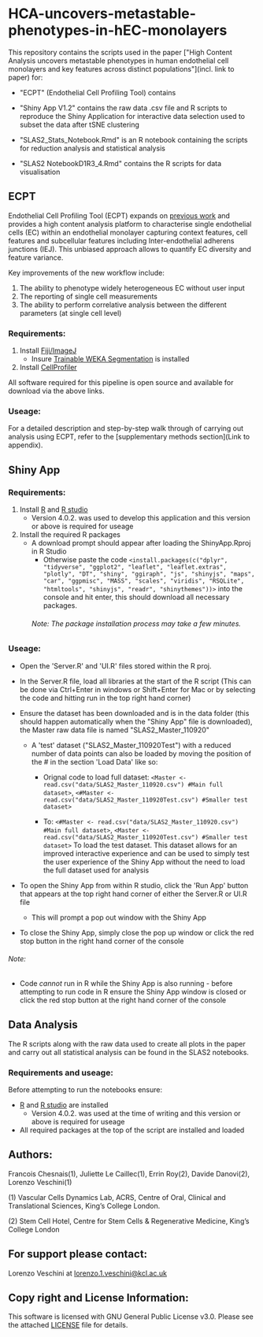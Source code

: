 # HCA-uncovers-metastable-phenotypes-in-hEC-monolayers

This repository contains the scripts used in the paper ["High Content Analysis uncovers metastable phenotypes in human endothelial cell monolayers and key features across distinct populations"](incl. link to paper) for: 

- "ECPT" (Endothelial Cell Profiling Tool) contains 

- "Shiny App V1.2" contains the raw data .csv file and R scripts to reproduce the Shiny Application for interactive data selection 
 used to subset the data after tSNE clustering 
 
- "SLAS2_Stats_Notebook.Rmd" is an R notebook containing the scripts for reduction analysis and statistical analysis 

- "SLAS2 NotebookD1R3_4.Rmd" contains the R scripts for data visualisation


## ECPT
Endothelial Cell Profiling Tool (ECPT) expands on [previous work](https://journals.sagepub.com/doi/10.1177/2472555218820848) and provides a 
high content analysis platform to characterise single endothelial cells (EC) within an endothelial monolayer capturing context features, cell features and subcellular features including Inter-endothelial adherens junctions (IEJ). This unbiased approach allows to quantify EC diversity and feature variance.

Key improvements of the new workflow include:
1) The ability to phenotype widely heterogeneous EC without user input 
2) The reporting of single cell measurements  
3) The ability to perform correlative analysis between the different parameters (at single cell level)



### Requirements: 
1. Install [Fiji/ImageJ](https://imagej.net/Fiji/Downloads)
   - Insure [Trainable WEKA Segmentation](https://imagej.net/Trainable_Weka_Segmentation) is installed 
2. Install [CellProfiler](https://cellprofiler.org/releases)

All software required for this pipeline is open source and available for download via the above links. 


### Useage: 
For a detailed description and step-by-step walk through of carrying out analysis using ECPT, refer to the [supplementary methods section](Link to appendix).   




## Shiny App

### Requirements: 
1. Install [R](https://www.r-project.org/) and [R studio](https://rstudio.com/products/rstudio/download/)
   - Version 4.0.2. was used to develop this application and this version or above is required for useage 
2. Install the required R packages 
   - A download prompt should appear after loading the ShinyApp.Rproj in R Studio
     - Otherwise paste the code `<install.packages(c("dplyr", "tidyverse", "ggplot2", "leaflet", "leaflet.extras", "plotly", "DT", "shiny", "ggiraph", "js", "shinyjs", "maps", "car", "ggpmisc", "MASS", "scales", "viridis", "RSQLite", "htmltools", "shinyjs", "readr", "shinythemes"))>` into the console and hit enter, this should download all necessary packages. 
     ###### Note: The package installation process may take a few minutes. 

### Useage: 
- Open the 'Server.R' and 'UI.R' files stored within the R proj.
- In the Server.R file, load all libraries at the start of the R script (This can be done via Ctrl+Enter in windows or Shift+Enter for Mac or by selecting the code and hitting run in the top right hand corner) 
- Ensure the dataset has been downloaded and is in the data folder (this should happen automatically when the "Shiny App" file is downloaded), the Master raw data file is named "SLAS2_Master_110920" 
  - A 'test' dataset ("SLAS2_Master_110920Test") with a reduced number of data points can also be loaded by moving the position of the # in the section 'Load Data' like so: 
    - Orignal code to load full dataset: 
      `<Master <- read.csv("data/SLAS2_Master_110920.csv") #Main full dataset>`,
      `<#Master <- read.csv("data/SLAS2_Master_110920Test.csv") #Smaller test dataset>` 
  
    - To: 
      `<#Master <- read.csv("data/SLAS2_Master_110920.csv") #Main full dataset>`,
      `<Master <- read.csv("data/SLAS2_Master_110920Test.csv") #Smaller test dataset>` 
      To load the test dataset. This dataset allows for an improved interactive experience and can be used to simply test the user experience of the Shiny App without the need to load the full dataset used for analysis
- To open the Shiny App from within R studio, click the 'Run App' button that appears at the top right hand corner of either the Server.R or UI.R file
  - This will prompt a pop out window with the Shiny App

- To close the Shiny App, simply close the pop up window or click the red stop button in the right hand corner of the console

###### Note:
- Code *cannot* run in R while the Shiny App is also running - before attempting to run code in R ensure the Shiny App window is closed or click the red stop button at the right hand corner of the console  
 

## Data Analysis 

The R scripts along with the raw data used to create all plots in the paper and carry out all statistical analysis can be found in the SLAS2 notebooks. 

### Requirements and useage: 

Before attempting to run the notebooks ensure: 
- [R](https://www.r-project.org/) and [R studio](https://rstudio.com/products/rstudio/download/) are installed
   - Version 4.0.2. was used at the time of writing and this version or above is required for useage 
- All required packages at the top of the script are installed and loaded 


## Authors:
Francois Chesnais(1), Juliette Le Caillec(1), Errin Roy(2), Davide Danovi(2), Lorenzo Veschini(1) 

(1) Vascular Cells Dynamics Lab, ACRS, Centre of Oral, Clinical and Translational Sciences, King’s College London. 

(2) Stem Cell Hotel, Centre for Stem Cells & Regenerative Medicine, King’s College London 


## For support please contact:
Lorenzo Veschini at lorenzo.1.veschini@kcl.ac.uk 


## Copy right and License Information: 

This software is licensed with GNU General Public License v3.0. Please see the attached [LICENSE](https://github.com/exr98/HCA-uncovers-metastable-phenotypes-in-hEC-monolayers/blob/main/LICENSE) file for details.
